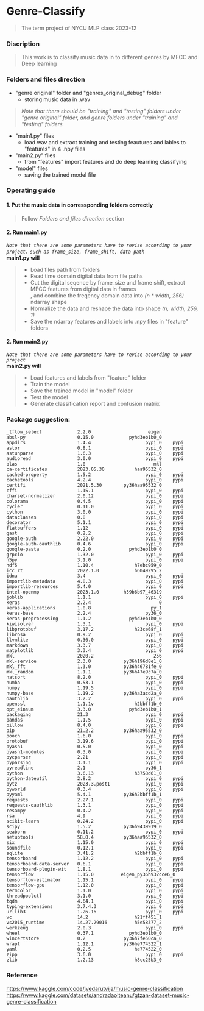 # Genre-Classify
>The term project of NYCU MLP class 2023-12

### Discription
>This work is to classify music data in to different genres by MFCC and Deep learning

### Folders and files direction
* "genre original" folder and "genres_original_debug" folder
  * storing music data in .wav
> _Note that there should be "training" and "testing" folders under "genre original" folder, and genre folders under "training" and "testing" folders_
* "main1.py" files
  * load wav and extract training and testing feautures and lables to "features" in 4 .npy files
* "main2.py" files
  * from "features" import features and do deep learning classifying
* "model" files
  * saving the trained model file

### Operating guide
#### 1. Put the music data in corressponding folders correctly
>Follow _Folders and files direction_ section  
  
#### 2. Run main1.py  
_`Note that there are some parameters have to revise according to your project，such as frame_size, frame_shift, data path`_  
**main1.py will**  
>* Load files path from folders  
>* Read time domain digital data from file paths
>* Cut the digital seqence by frame_size and frame shift, extract MFCC features from digital data in frames  
, and combine the freqency domain data into _(n * width, 256)_ ndarray shape
>*  Normalize the data and reshape the data into shape _(n, width, 256, 1)_
>*  Save the ndarray features and labels into .npy files in "feature" folders

#### 2. Run main2.py  
_`Note that there are some parameters have to revise according to your project`_  
**main2.py will**  
>* Load features and labels from "feature" folder
>* Train the model
>* Save the trained model in "model" folder
>* Test the model
>* Generate classification report and confusion matrix


### Package suggestion:
    _tflow_select             2.2.0                     eigen  
    absl-py                   0.15.0             pyhd3eb1b0_0  
    appdirs                   1.4.4                    pypi_0    pypi
    astor                     0.8.1                    pypi_0    pypi
    astunparse                1.6.3                    pypi_0    pypi
    audioread                 3.0.0                    pypi_0    pypi
    blas                      1.0                         mkl
    ca-certificates           2023.05.30           haa95532_0
    cached-property           1.5.2                    pypi_0    pypi
    cachetools                4.2.4                    pypi_0    pypi
    certifi                   2021.5.30        py36haa95532_0
    cffi                      1.15.1                   pypi_0    pypi
    charset-normalizer        2.0.12                   pypi_0    pypi
    colorama                  0.4.5                    pypi_0    pypi
    cycler                    0.11.0                   pypi_0    pypi
    cython                    3.0.0                    pypi_0    pypi
    dataclasses               0.8                      pypi_0    pypi
    decorator                 5.1.1                    pypi_0    pypi
    flatbuffers               1.12                     pypi_0    pypi
    gast                      0.2.2                    pypi_0    pypi
    google-auth               2.22.0                   pypi_0    pypi
    google-auth-oauthlib      0.4.6                    pypi_0    pypi
    google-pasta              0.2.0              pyhd3eb1b0_0
    grpcio                    1.32.0                   pypi_0    pypi
    h5py                      3.1.0                    pypi_0    pypi
    hdf5                      1.10.4               h7ebc959_0
    icc_rt                    2022.1.0             h6049295_2
    idna                      3.4                      pypi_0    pypi
    importlib-metadata        4.8.3                    pypi_0    pypi
    importlib-resources       5.4.0                    pypi_0    pypi
    intel-openmp              2023.1.0         h59b6b97_46319
    joblib                    1.1.1                    pypi_0    pypi
    keras                     2.2.4                         0
    keras-applications        1.0.8                      py_1
    keras-base                2.2.4                    py36_0
    keras-preprocessing       1.1.2              pyhd3eb1b0_0
    kiwisolver                1.3.1                    pypi_0    pypi
    libprotobuf               3.17.2               h23ce68f_1
    librosa                   0.9.2                    pypi_0    pypi
    llvmlite                  0.36.0                   pypi_0    pypi
    markdown                  3.3.7                    pypi_0    pypi
    matplotlib                3.3.4                    pypi_0    pypi
    mkl                       2020.2                      256
    mkl-service               2.3.0            py36h196d8e1_0
    mkl_fft                   1.3.0            py36h46781fe_0
    mkl_random                1.1.1            py36h47e9c7a_0
    natsort                   8.2.0                    pypi_0    pypi
    numba                     0.53.1                   pypi_0    pypi
    numpy                     1.19.5                   pypi_0    pypi
    numpy-base                1.19.2           py36ha3acd2a_0
    oauthlib                  3.2.2                    pypi_0    pypi
    openssl                   1.1.1v               h2bbff1b_0
    opt_einsum                3.3.0              pyhd3eb1b0_1
    packaging                 21.3                     pypi_0    pypi
    pandas                    1.1.5                    pypi_0    pypi
    pillow                    8.4.0                    pypi_0    pypi
    pip                       21.2.2           py36haa95532_0
    pooch                     1.6.0                    pypi_0    pypi
    protobuf                  3.19.6                   pypi_0    pypi
    pyasn1                    0.5.0                    pypi_0    pypi
    pyasn1-modules            0.3.0                    pypi_0    pypi
    pycparser                 2.21                     pypi_0    pypi
    pyparsing                 3.1.1                    pypi_0    pypi
    pyreadline                2.1                      py36_1
    python                    3.6.13               h3758d61_0
    python-dateutil           2.8.2                    pypi_0    pypi
    pytz                      2023.3.post1             pypi_0    pypi
    pyworld                   0.3.4                    pypi_0    pypi
    pyyaml                    5.4.1            py36h2bbff1b_1
    requests                  2.27.1                   pypi_0    pypi
    requests-oauthlib         1.3.1                    pypi_0    pypi
    resampy                   0.4.2                    pypi_0    pypi
    rsa                       4.9                      pypi_0    pypi
    scikit-learn              0.24.2                   pypi_0    pypi
    scipy                     1.5.2            py36h9439919_0
    seaborn                   0.11.2                   pypi_0    pypi
    setuptools                58.0.4           py36haa95532_0
    six                       1.15.0                   pypi_0    pypi
    soundfile                 0.12.1                   pypi_0    pypi
    sqlite                    3.41.2               h2bbff1b_0
    tensorboard               1.12.2                   pypi_0    pypi
    tensorboard-data-server   0.6.1                    pypi_0    pypi
    tensorboard-plugin-wit    1.8.1                    pypi_0    pypi
    tensorflow                1.15.0          eigen_py36h932cce6_0
    tensorflow-estimator      1.15.1                   pypi_0    pypi
    tensorflow-gpu            1.12.0                   pypi_0    pypi
    termcolor                 1.1.0                    pypi_0    pypi
    threadpoolctl             3.1.0                    pypi_0    pypi
    tqdm                      4.64.1                   pypi_0    pypi
    typing-extensions         3.7.4.3                  pypi_0    pypi
    urllib3                   1.26.16                  pypi_0    pypi
    vc                        14.2                 h21ff451_1
    vs2015_runtime            14.27.29016          h5e58377_2
    werkzeug                  2.0.3                    pypi_0    pypi
    wheel                     0.37.1             pyhd3eb1b0_0
    wincertstore              0.2              py36h7fe50ca_0
    wrapt                     1.12.1           py36he774522_1
    yaml                      0.2.5                he774522_0
    zipp                      3.6.0                    pypi_0    pypi
    zlib                      1.2.13               h8cc25b3_0


### Reference 
https://www.kaggle.com/code/jvedarutvija/music-genre-classification  
https://www.kaggle.com/datasets/andradaolteanu/gtzan-dataset-music-genre-classification
